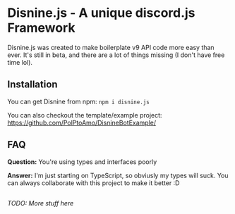# Disnine.js - A unique discord.js Framework
Disnine.js was created to make boilerplate v9 API code more easy than ever. It's still in beta, and there are a lot of things missing (I don't have free time lol).

## Installation
You can get Disnine from npm:
```npm i disnine.js```

You can also checkout the template/example project: https://github.com/PolPtoAmo/DisnineBotExample/

## FAQ
**Question:** You're using types and interfaces poorly

**Answer:** I'm just starting on TypeScript, so obviusly my types will suck. You can always collaborate with this project to make it better :D
##

_TODO: More stuff here_
